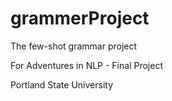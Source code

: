 # grammerProject

The few-shot grammar project

For Adventures in NLP - Final Project

Portland State University
